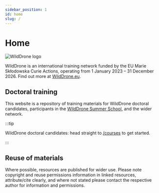 ```yaml
---
sidebar_position: 1
id: home
slug: /
---
```


# Home

![WildDrone logo](/img/WildDrone_Detailed_logo_300px.png)

WildDrone is an international training network funded by the EU Marie Skłodowska Curie Actions, operating from 1 January 2023 – 31 December 2026. Find out more at [WildDrone.eu](https://wilddrone.eu).

## Doctoral training

This website is a repository of training materials for WildDrone doctoral candidates, participants in the [WildDrone Summer School](summer-school/overview), and the wider network. 

:::tip

WildDrone doctoral candidates: head straight to [/courses](category/courses) to get started.

:::

## Reuse of materials

 Where possible, resources are published for wider use. Please note copyright and reuse permissions information in linked resources, attribute/cite clearly, and where not stated please contact the respective author for information and permissions.